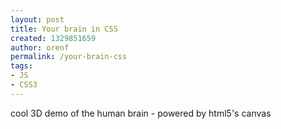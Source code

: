 ```yaml
---
layout: post
title: Your brain in CSS
created: 1329851659
author: orenf
permalink: /your-brain-css
tags:
- JS
- CSS3
---
```

<p>cool 3D demo of the human brain - powered by html5's canvas</p>
